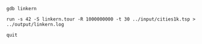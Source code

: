 ```
gdb linkern
```

```
run -s 42 -S linkern.tour -R 1000000000 -t 30 ../input/cities1k.tsp > ../output/linkern.log
```

```
quit
```

